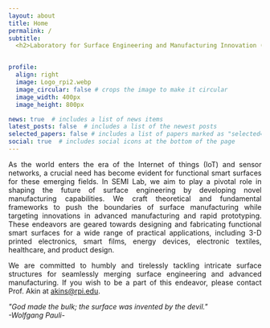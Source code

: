 ```yaml
---
layout: about
title: Home
permalink: /
subtitle: 
  <h2>Laboratory for Surface Engineering and Manufacturing Innovation (SEMI) </h2>


profile:
  align: right
  image: Logo_rpi2.webp
  image_circular: false # crops the image to make it circular
  image_width: 400px 
  image_height: 800px

news: true  # includes a list of news items
latest_posts: false  # includes a list of the newest posts
selected_papers: false # includes a list of papers marked as "selected={true}"
social: true  # includes social icons at the bottom of the page
---
```


<style>
  .justified-text {
    text-align: justify;
  }
</style>

<body>

<p class="justified-text">
  As the world enters the era of the Internet of things (IoT) and sensor networks, a crucial need has become evident for functional smart surfaces for these emerging fields. In SEMI Lab, we aim to play a pivotal role in shaping the future of surface engineering by developing novel manufacturing capabilities. We craft theoretical and fundamental frameworks to push the boundaries of surface manufacturing while targeting innovations in advanced manufacturing and rapid prototyping. These endeavors are geared towards designing and fabricating functional smart surfaces for a wide range of practical applications, including 3-D printed electronics, smart films, energy devices, electronic textiles, healthcare, and product design. 
<p class="justified-text">


<p class="justified-text">
  We are committed to humbly and tirelessly tackling intricate surface structures for seamlessly merging surface engineering and advanced manufacturing. If you wish to be a part of this endeavor, please contact Prof. Akin at <a href="mailto:akins@rpi.edu">akins@rpi.edu</a>. </p>  
  <p class="justified-text">
  
  <i>"God made the bulk; the surface was invented by the devil."</i>
  <br>
  <i>-Wolfgang Pauli-</i>
  </p>  